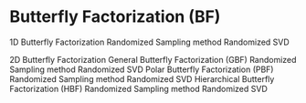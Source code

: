 Butterfly Factorization (BF)
===
1D Butterfly Factorization
	Randomized Sampling method
	Randomized SVD

2D Butterfly Factorization
	General Butterfly Factorization (GBF)
		Randomized Sampling method
		Randomized SVD
	Polar Butterfly Factorization (PBF)
		Randomized Sampling method
		Randomized SVD
	Hierarchical Butterfly Factorization (HBF)
		Randomized Sampling method
		Randomized SVD
